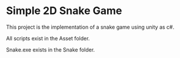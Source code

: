 # Simple 2D Snake Game

This project is the implementation of a snake game using unity as c#. 

All scripts exist in the Asset folder.

Snake.exe exists in the Snake folder.
